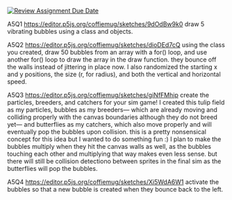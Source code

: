 [![Review Assignment Due Date](https://classroom.github.com/assets/deadline-readme-button-24ddc0f5d75046c5622901739e7c5dd533143b0c8e959d652212380cedb1ea36.svg)](https://classroom.github.com/a/pJv4oXRo)

A5Q1
https://editor.p5js.org/coffiemug/sketches/9dOdBw9k0
draw 5 vibrating bubbles using a class and objects. 


A5Q2
https://editor.p5js.org/coffiemug/sketches/dioDEd7cQ
using the class you created, draw 50 bubbles from an array with a for() loop, and use another for() loop to draw the array in the draw function. they bounce off the walls instead of jittering in place now. I also randomized the starting x and y positions, the size (r, for radius), and both the vertical and horizontal speed.

A5Q3
https://editor.p5js.org/coffiemug/sketches/giNfFMhip
create the particles, breeders, and catchers for your sim game! I created this tulip field as my particles, bubbles as my breeders— which are already moving and colliding properly with the canvas boundaries although they do not breed yet— and butterflies as my catchers, which also move properly and will eventually pop the bubbles upon collision.
this is a pretty nonsensical concept for this idea but I wanted to do something fun :) I plan to make the bubbles multiply when they hit the canvas walls as well, as the bubbles touching each other and multiplying that way makes even less sense. but there will still be collision detectiono between sprites in the final sim as the butterflies will pop the bubbles.


A5Q4
https://editor.p5js.org/coffiemug/sketches/Xi5WdA6W1
activate the bubbles so that a new bubble is created when they bounce back to the left. 
